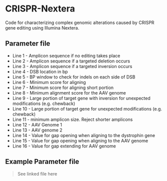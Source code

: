 # CRISPR-Nextera
Code for characterizing complex genomic alterations caused by CRISPR gene editing using Illumina Nextera. 


## Parameter file
- Line 1 - Amplicon sequence if no editing takes place
- Line 2 - Amplicon sequence if a targeted deletion occurs
- Line 3 - Amplicon sequence if a targeted inversion occurs
- Line 4 - DSB location in bp
- Line 5 - BP window to check for indels on each side of DSB
- Line 6 - Minimum score for aligning 
- Line 7 - Minimum score for aligning short portion
- Line 8 - Minimum alignment score for the AAV genome
- Line 9 - Large portion of target gene with inversion for unexpected modifications (e.g. chewback)
- Line 10 -  Large portion of target gene for unexpected modifications (e.g. chewback)
- Line 11 - minimum amplicon size. Reject shorter amplicons
- Line 12 - AAV Genome 1
- Line 13 - AAV genome 2
- Line 14 - Value for gap opening when aligning to the dystrophin gene
- Line 15 - Value for gap opening when aligning to the AAV genome
- Line 16 - Value for gap extending for AAV genome

## Example Parameter file
> See linked file here
